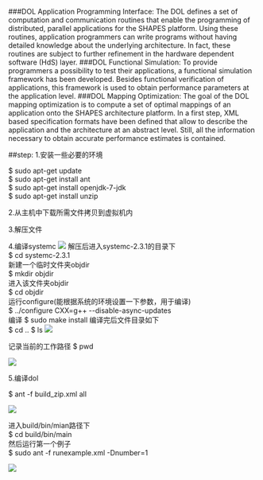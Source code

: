 ###DOL Application Programming Interface: 
The DOL defines a set of computation and communication routines that enable the programming of distributed, parallel applications for the SHAPES platform. Using these routines, application programmers can write programs without having detailed knowledge about the underlying architecture. In fact, these routines are subject to further refinement in the hardware dependent software (HdS) layer.
###DOL Functional Simulation: 
To provide programmers a possibility to test their applications, a functional simulation framework has been developed. Besides functional verification of applications, this framework is used to obtain performance parameters at the application level.
###DOL Mapping Optimization: 
The goal of the DOL mapping optimization is to compute a set of optimal mappings of an application onto the SHAPES architecture platform. In a first step, XML based specification formats have been defined that allow to describe the application and the architecture at an abstract level. Still, all the information necessary to obtain accurate performance estimates is contained.

##step:
1.安装一些必要的环境

$	sudo apt-get update  
$	sudo apt-get install ant  
$ 	sudo apt-get install openjdk-7-jdk  
$	sudo apt-get install unzip

2.从主机中下载所需文件拷贝到虚拟机内

3.解压文件


4.编译systemc
![](http://oes14yokp.bkt.clouddn.com/%E5%9B%BE%E7%89%870.jpg)
解压后进入systemc-2.3.1的目录下  
$	cd systemc-2.3.1  
新建一个临时文件夹objdir  
$	mkdir objdir  
进入该文件夹objdir  
$	cd objdir  
运行configure(能根据系统的环境设置一下参数，用于编译)  
$	../configure CXX=g++ --disable-async-updates  
编译
$	sudo make install
编译完后文件目录如下  
$ cd ..        $ ls
![](http://oes14yokp.bkt.clouddn.com/%E5%9B%BE%E7%89%872.jpg)

记录当前的工作路径
$	pwd

![](http://oes14yokp.bkt.clouddn.com/%E5%9B%BE%E7%89%873.jpg)

5.编译dol  

$	ant -f build_zip.xml all  

![](http://oes14yokp.bkt.clouddn.com/%E5%9B%BE%E7%89%874.jpg)

进入build/bin/mian路径下  
$	cd build/bin/main  
然后运行第一个例子  
$ sudo	ant -f runexample.xml -Dnumber=1

![](http://oes14yokp.bkt.clouddn.com/%E5%9B%BE%E7%89%875.jpg)



